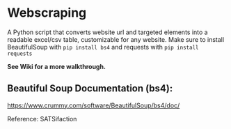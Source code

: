# Webscraping

A Python script that converts website url and targeted elements into a readable excel/csv table, customizable for any website.
Make sure to install BeautifulSoup with `pip install bs4` and requests with `pip install requests`

**See Wiki for a more walkthrough.**

## Beautiful Soup Documentation (bs4):
https://www.crummy.com/software/BeautifulSoup/bs4/doc/

Reference: SATSifaction
